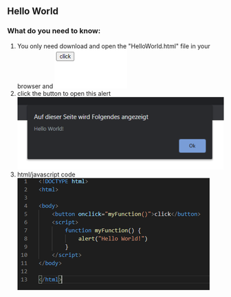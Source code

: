 ## Hello World 
### What do you need to know: 
1. You only need download and open the "HelloWorld.html" file in your browser and 
![1](https://github.com/Leuchtreklamen-junior/hello_world-/blob/main/1.png)
2. click the button to open this alert
![2](https://github.com/Leuchtreklamen-junior/hello_world-/blob/main/2.png)
3. html/javascript code
![3](https://github.com/Leuchtreklamen-junior/hello_world-/blob/main/3.png)

